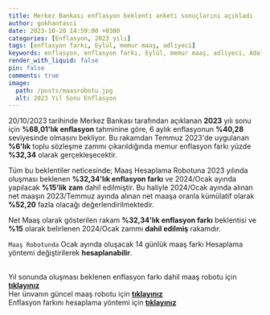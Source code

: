 ```yaml
---
title: Merkez Bankası enflasyon beklenti anketi sonuçlarını açıkladı
author: gokhantasci
date: 2023-10-20 14:59:00 +0300
categories: [Enflasyon, 2023 yılı]
tags: [enflasyon farkı, Eylül, memur maaş, adliyeci]
keywords: enflasyon, enflasyon farkı, Eylül, memur maaş, adliyeci, Adalet Bakanlığı
render_with_liquid: false
pin: false
comments: true
image:
  path: /posts/maasrobotu.jpg
  alt: 2023 Yıl Sonu Enflasyon
---
```


20/10/2023 tarihinde Merkez Bankası tarafından açıklanan **2023** yılı sonu için **%68,01'lık enflasyon** tahminine göre, 6 aylık enflasyonun **%40,28** seviyesinde olmasını bekliyor. Bu rakamdan Temmuz 2023'de uygulanan **%6'lık** toplu sözleşme zammı çıkarıldığında memur enflasyon farkı yüzde **%32,34** olarak gerçekleşecektir.

Tüm bu beklentiler neticesinde; Maaş Hesaplama Robotuna 2023 yılında oluşması beklenen **%32,34'lık enflasyon farkı** ve 2024/Ocak ayında yapılacak **%15'lik zam** dahil edilmiştir. Bu haliyle 2024/Ocak ayında alınan net maaşın 2023/Temmuz ayında alınan net maaşa oranla kümülatif olarak **%52,20** fazla olacağı değerlendirilmektedir.

Net Maaş olarak gösterilen rakam **%32,34'lık enflasyon farkı** beklentisi ve **%15** olarak belirlenen 2024/Ocak zammı **dahil edilmiş** rakamdır.

<code class="highlighter-rouge">Maaş Robotunda</code> Ocak ayında oluşacak 14 günlük maaş farkı Hesaplama yöntemi değiştirilerek **hesaplanabilir**.


<br>Yıl sonunda oluşması beklenen enflasyon farkı dahil maaş robotu için [**tıklayınız**](https://adliyeci.com.tr/maasyeni/) 
<br>Her ünvanın güncel maaş robotu için [**tıklayınız**](https://adliyeci.com.tr/maas/) 
<br>Enflasyon farkını hesaplama yöntemi için [**tıklayınız**](https://adliyeci.com.tr/enflasyonfarki/) 